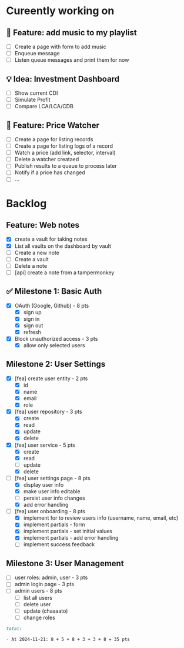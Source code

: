 # Cureently working on

## 🎉 Feature: add music to my playlist

- [ ] Create a page with form to add music
- [ ] Enqueue message
- [ ] Listen queue messages and print them for now

## 💡 Idea: Investment Dashboard

- [ ] Show current CDI 
- [ ] Simulate Profit
- [ ] Compare LCA/LCA/CDB

## 🎉 Feature: Price Watcher

- [ ] Create a page for listing records
- [ ] Create a page for listing logs of a record 
- [ ] Watch a price (add link, selector, interval)
- [ ] Delete a watcher creataed
- [ ] Publish results to a queue to process later
- [ ] Notify if a price has changed
- [ ] ...

# Backlog

## Feature: Web notes

- [x] create a vault for taking notes
- [x] List all vaults on the dashboard by vault
- [ ] Create a new note
- [ ] Create a vault
- [ ] Delete a note
- [ ] [api] create a note from a tampermonkey

## ✅ Milestone 1: Basic Auth

- [x] OAuth (Google, Github) - 8 pts
  - [x] sign up
  - [x] sign in
  - [x] sign out
  - [x] refresh
- [x] Block unauthorized access - 3 pts
  - [x] allow only selected users

## Milestone 2: User Settings

- [x] [fea] create user entity - 2 pts
  - [x] id
  - [x] name
  - [x] email
  - [x] role

- [x] [fea] user repository - 3 pts
  - [x] create
  - [x] read
  - [x] update
  - [x] delete

- [x] [fea] user service - 5 pts
  - [x] create
  - [x] read
  - [ ] update
  - [x] delete

- [ ] [fea] user settings page - 8 pts
  - [x] display user info
  - [x] make user info editable
  - [ ] persist user info changes
  - [x] add error handling

- [ ] [fea] user onboarding - 8 pts
  - [x] implement for to review users info (username, name, email, etc)
  - [x] implement partials - form
  - [x] implement partials - set initial values
  - [x] implement partials - add error handling
  - [ ] implement success feedback

## Milestone 3: User Management

- [ ] user roles: admin, user - 3 pts
- [ ] admin login page - 3 pts
- [ ] admin users - 8 pts
  - [ ] list all users
  - [ ] delete user
  - [ ] update (chaaaato)
  - [ ] change roles

```md
Total:

- At 2024-11-21: 8 + 5 + 8 + 3 + 3 + 8 = 35 pts
```
